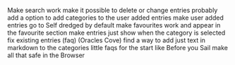 Make search work
make it possible to delete or change entries
probably add a option to add categories to the user added entries
make user added entries go to Self dredged by default
make favourites work and appear in the favourite section
make entries just show when the category is selected
fix existing entries (faq) (Oracles Cove)
find a way to add just text in markdown to the categories little faqs for the start like Before you Sail
make all that safe in the Browser